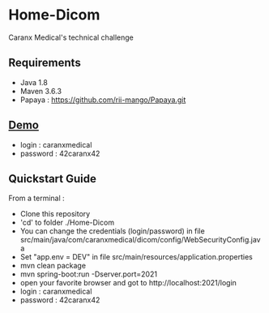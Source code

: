 # Home-Dicom
Caranx Medical's technical challenge


## Requirements
* Java 1.8
* Maven 3.6.3
* Papaya : https://github.com/rii-mango/Papaya.git

##  [Demo](https://homeandfamily.fr/Home-Dicom/login)
* login : caranxmedical
* password : 42caranx42

##  Quickstart Guide
From a terminal :
* Clone this repository
* 'cd' to folder ./Home-Dicom
* You can change the credentials (login/password) in file src/main/java/com/caranxmedical/dicom/config/WebSecurityConfig.java
* Set "app.env = DEV" in file src/main/resources/application.properties
* mvn clean package
* mvn spring-boot:run -Dserver.port=2021
* open your favorite browser and got to http://localhost:2021/login
* login : caranxmedical
* password : 42caranx42
